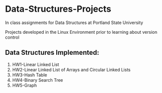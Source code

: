 # Data-Structures-Projects
In class assignments for Data Structures at Portland State University

Projects developed in the Linux Environment prior to learning about version control

## Data Structures Implemented:
1. HW1-Linear Linked List
2. HW2-Linear Linked List of Arrays and Circular Linked Lists
3. HW3-Hash Table
4. HW4-Binary Search Tree
5. HW5-Graph

